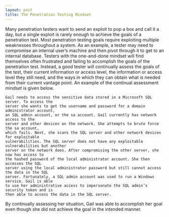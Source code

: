 ```yaml
---
layout: post
title: The Penetration Testing Mindset
---
```


Many penetration testers want to send an exploit to pop a box and call it a day, but a single
exploit is rarely enough to achieve the goals of a penetration test. Most penetration testing goals
require exploiting multiple weaknesses throughout a system. As an example, a tester may need
to compromise an internal user’s machine and then pivot through it to get to an internal
database. Testers with the one-and-done mindset will find themselves often frustrated and failing
to accomplish the goals of the penetration test. Instead, a good tester will continually assess the
goals of the test, their current information or access level, the information or access level they still
need, and the ways in which they can obtain what is needed from their current vantage point. An example of
the continual assessment mindset is given below.

    Gail needs to access the sensitive data stored in a Microsoft SQL server. To access the
    server she wants to get the username and password for a domain administrator account,
    an SQL admin account, or the sa account. Gail currently has network access to the
    server and other devices on the network. She attempts to brute force the sa account,
    which fails. Next, she scans the SQL server and other network devices for exploitable
    vulnerabilities. The SQL server does not have any exploitable vulnerabilities but another
    server on the network does. After compromising the other server, she now has access to
    the hashed password of the local administrator account. She then accesses the SQL
    server using the local administrator password but still cannot access the data in the SQL
    server. Fortunately, a SQL admin account was used to run a Windows service. Gail is able
    to use her administrative access to impersonate the SQL admin’s security token and is
    then able to access the data in the SQL server.

By continually assessing her situation, Gail was able to accomplish her goal even though she did
not achieve the goal in the intended manner.
